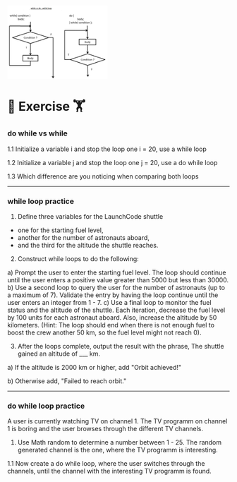 
<img src="while-vs-do-while.png" alt="while-vs-do-while" width="45%">

# :cartwheeling: Exercise :weight_lifting:

### do while vs while


1.1 Initialize a variable i and stop the loop one i = 20, use a while loop

1.2 Initialize a variable j and stop the loop one j = 20, use a do while loop

1.3 Which difference are you noticing when comparing both loops


---

### while loop practice

1. Define three variables for the LaunchCode shuttle 
- one for the starting fuel level, 
- another for the number of astronauts aboard, 
- and the third for the altitude the shuttle reaches.

2. Construct while loops to do the following:

a) Prompt the user to enter the starting fuel level. The loop should continue until the user enters a positive value greater than 5000 but less than 30000.
b) Use a second loop to query the user for the number of astronauts (up to a maximum of 7). Validate the entry by having the loop continue until the user enters an integer from 1 - 7.
c) Use a final loop to monitor the fuel status and the altitude of the shuttle. Each iteration, decrease the fuel level by 100 units for each astronaut aboard. Also, increase the altitude by 50 kilometers. (Hint: The loop should end when there is not enough fuel to boost the crew another 50 km, so the fuel level might not reach 0).


3. After the loops complete, output the result with the phrase, The shuttle gained an altitude of ___ km.

a) If the altitude is 2000 km or higher, add "Orbit achieved!"

b) Otherwise add, "Failed to reach orbit."

---

### do while loop practice

A user is currently watching TV on channel 1. The TV programm on channel 1 is boring and the user browses through the different TV channels. 

1. Use Math random to determine a number between 1 - 25. The random generated channel is the one, where the TV programm is interesting.

1.1 Now create a do while loop, where the user switches through the channels, until the channel with the interesting TV programm is found.
